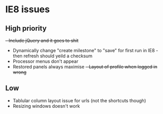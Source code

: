 # IE8 issues

## High priority

<del>- Include jQuery and it goes to shit</del>
- Dynamically change "create milestone" to "save" for first run in IE8 - then refresh should yeild a checksum
- Processor menus don't appear
- Restored panels always maximise
<del>- Layout of profile when logged in wrong</del>

## Low

- Tablular column layout issue for urls (not the shortcuts though)
- Resizing windows doesn't work
